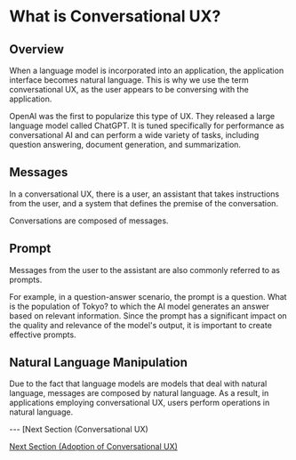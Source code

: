 # What is Conversational UX?

## Overview

When a language model is incorporated into an application, the application interface becomes natural language.
This is why we use the term conversational UX, as the user appears to be conversing with the application.

OpenAI was the first to popularize this type of UX. They released a large language model called ChatGPT.
It is tuned specifically for performance as conversational AI and can perform a wide variety of tasks, including question answering, document generation, and summarization.

## Messages

In a conversational UX, there is a user, an assistant that takes instructions from the user, and a system that defines the premise of the conversation.

Conversations are composed of messages.

## Prompt

Messages from the user to the assistant are also commonly referred to as prompts.

For example, in a question-answer scenario, the prompt is a question. What is the population of Tokyo? to which the AI model generates an answer based on relevant information. Since the prompt has a significant impact on the quality and relevance of the model's output, it is important to create effective prompts.

## Natural Language Manipulation

Due to the fact that language models are models that deal with natural language, messages are composed by natural language. As a result, in applications employing conversational UX, users perform operations in natural language.

--- [Next Section (Conversational UX)

[Next Section (Adoption of Conversational UX)](/guides/en/adoption.md)
